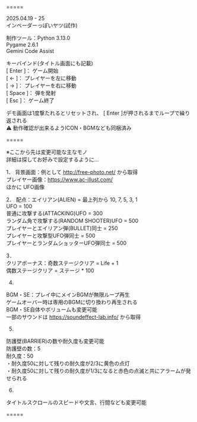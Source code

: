 =====

2025.04.19 - 25  
インベーダーっぽいヤツ(試作)  

制作ツール：Python 3.13.0  
           Pygame 2.6.1  
           Gemini Code Assist  

キーバインド(タイトル画面にも記載)  
[ Enter ]： ゲーム開始  
[ ← ]： プレイヤーを左に移動  
[ → ]： プレイヤーを右に移動  
[ Space ]： 弾を発射  
[ Esc ]： ゲーム終了  

デモ画面は1度撃たれるとリセットされ、 [ Enter ]が押されるまでループで繰り返される  
⚠️ 動作確認が出来るようICON・BGMなども同梱済み  

=====  

※ここから先は変更可能な主なモノ  
詳細は探してお好みで設定するように…  

1． 
背景画面：例として http://free-photo.net/ から取得  
プレイヤー画像：https://www.ac-illust.com/  
ほかに UFO画像  

2． 
配点：エイリアン(ALIEN) = 最上列から 10, 7, 5, 3, 1  
     UFO = 100  
     普通に攻撃する(ATTACKING)UFO = 300  
     ランダム角で攻撃する(RANDOM SHOOTER)UFO = 500  
     プレイヤーとエイリアン弾(BULLET)同士 = 250  
     プレイヤーと攻撃型UFO弾同士 = 500  
     プレイヤーとランダムショッターUFO弾同士 = 500  

3．  
クリアボーナス：奇数ステージクリア = Life + 1  
               偶数ステージクリア = ステージ * 100   

4.  
BGM・SE：プレイ中にメインBGMが無限ループ再生  
         ゲームオーバー時は専用のBGMに切り換わり再生される  
         BGM・SE自体やボリュームも変更可能  
         一部のサウンドは https://soundeffect-lab.info/ から取得  
     
5.  
防護壁(BARRIER)の数や耐久度も変更可能  
防護壁の数：5  
耐久度：50  
・耐久度50に対して残りの耐久度が2/3に黄色の点灯  
・耐久度50に対して残りの耐久度が1/3になると赤色の点滅と共にアラームが発せられる  

6.  
タイトルスクロールのスピードや文言、行間なども変更可能  

=====  
